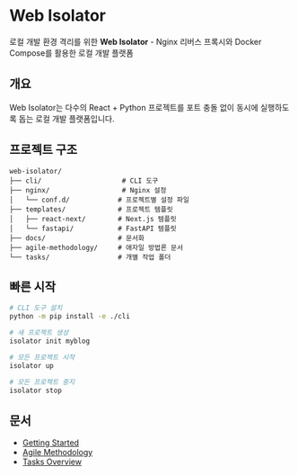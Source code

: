 # Web Isolator

로컬 개발 환경 격리를 위한 **Web Isolator** - Nginx 리버스 프록시와 Docker Compose를 활용한 로컬 개발 플랫폼

## 개요
Web Isolator는 다수의 React + Python 프로젝트를 포트 충돌 없이 동시에 실행하도록 돕는 로컬 개발 플랫폼입니다.

## 프로젝트 구조
```
web-isolator/
├── cli/                    # CLI 도구
├── nginx/                  # Nginx 설정
│   └── conf.d/            # 프로젝트별 설정 파일
├── templates/             # 프로젝트 템플릿
│   ├── react-next/        # Next.js 템플릿
│   └── fastapi/           # FastAPI 템플릿
├── docs/                  # 문서화
├── agile-methodology/     # 애자일 방법론 문서
└── tasks/                 # 개별 작업 폴더
```

## 빠른 시작
```bash
# CLI 도구 설치
python -m pip install -e ./cli

# 새 프로젝트 생성
isolator init myblog

# 모든 프로젝트 시작
isolator up

# 모든 프로젝트 중지
isolator stop
```

## 문서
- [Getting Started](./docs/getting-started.md)
- [Agile Methodology](./agile-methodology/README.md)
- [Tasks Overview](./tasks/README.md)